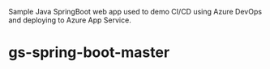 Sample Java SpringBoot web app used to demo CI/CD using Azure DevOps and deploying to Azure App Service.



# gs-spring-boot-master
